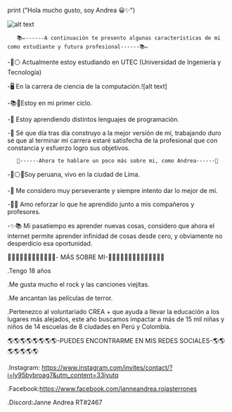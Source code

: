 
print ("Hola mucho gusto, soy Andrea 😀✨")

![alt text](https://media.istockphoto.com/vectors/computer-science-word-concepts-banner-vector-id1173372800)



       📚✏️------A continuación te presento algunas características de mi como estudiante y futura profesional------📚✏️

-🔵⚪ Actualmente estoy estudiando en UTEC (Universidad de Ingeniería y Tecnología) 

-🖥️ En la carrera de ciencia de la computación.![alt text]

-📚🎒Estoy en mi primer ciclo.

-🙌 Estoy aprendiendo distintos lenguajes de programación.

-🤗 Sé que día tras día construyo a la mejor versión de mí, trabajando duro sé que al terminar mi carrera estaré satisfecha de la profesional que con constancia y esfuerzo logro sus objetivos.


       🌷------Ahora te hablare un poco más sobre mi, como Andrea------🌷

-🔴⚪🔴Soy peruana, vivo en la ciudad de Lima. 

-🥰 Me considero muy perseverante y siempre intento dar lo mejor de mí.


-🧠🤓 Amo reforzar lo que he aprendido junto a mis compañeros y profesores.


-✨📚 Mi pasatiempo es aprender nuevas cosas, considero que ahora el internet permite aprender infinidad de cosas desde cero, y obviamente no desperdicio esa oportunidad.


  🌼🌸🌼🌸🌼🌸🌼🌸🌼🌸🌼🌸- MÁS SOBRE MI-🌼🌸🌼🌸🌼🌸🌼🌸🌼🌸🌼🌸🌼🌸
  
  .Tengo 18 años
  
  .Me gusta mucho el rock y las canciones viejitas.
  
  .Me ancantan las películas de terror.
  
  .Pertenezco al voluntariado CREA + que ayuda a llevar la educación a los lugares más alejados, este año buscamos impactar a
    más de 15 mil niñas y niños de 14 escuelas de 8 ciudades en Perú y Colombia.

  
 🌎🌎🌎🌎🌎🌎🌎🌎-PUEDES ENCONTRARME EN MIS REDES SOCIALES-🌎🌎🌎🌎🌎🌎🌎
 
 .Instagram: https://www.instagram.com/invites/contact/?i=ly95bybroag7&utm_content=33iyutq
 
 .Facebook:https://www.facebook.com/janneandrea.rojasterrones
 
 .Discord:Janne Andrea RT#2467
 











